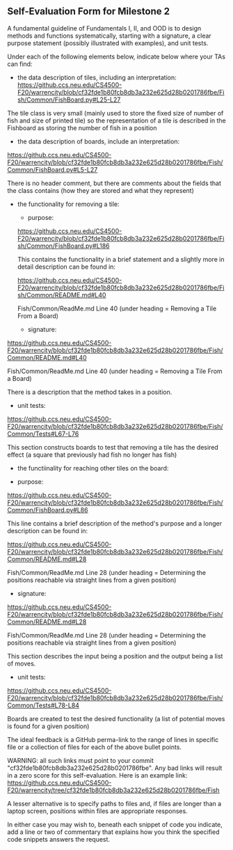## Self-Evaluation Form for Milestone 2

A fundamental guideline of Fundamentals I, II, and OOD is to design
methods and functions systematically, starting with a signature, a
clear purpose statement (possibly illustrated with examples), and
unit tests.

Under each of the following elements below, indicate below where your
TAs can find:

- the data description of tiles, including an interpretation:
https://github.ccs.neu.edu/CS4500-F20/warrencity/blob/cf32fde1b80fcb8db3a232e625d28b0201786fbe/Fish/Common/FishBoard.py#L25-L27

The tile class is very small (mainly used to store the fixed size of number of fish and size of printed tile) so the representation of a tile is described in the Fishboard as storing the number of fish in a position

- the data description of boards, include an interpretation:

https://github.ccs.neu.edu/CS4500-F20/warrencity/blob/cf32fde1b80fcb8db3a232e625d28b0201786fbe/Fish/Common/FishBoard.py#L5-L27

There is no header comment, but there are comments about the fields that the class contains (how they are stored and what they represent)

- the functionality for removing a tile:
  - purpose:
  
  https://github.ccs.neu.edu/CS4500-F20/warrencity/blob/cf32fde1b80fcb8db3a232e625d28b0201786fbe/Fish/Common/FishBoard.py#L186
  
  This contains the functionality in a brief statement and a slightly more in detail description can be found in: 
  
   https://github.ccs.neu.edu/CS4500-F20/warrencity/blob/cf32fde1b80fcb8db3a232e625d28b0201786fbe/Fish/Common/README.md#L40
   
  Fish/Common/ReadMe.md Line 40 (under heading = Removing a Tile From a Board)
  
  - signature:
  
 https://github.ccs.neu.edu/CS4500-F20/warrencity/blob/cf32fde1b80fcb8db3a232e625d28b0201786fbe/Fish/Common/README.md#L40
 
  Fish/Common/ReadMe.md Line 40 (under heading = Removing a Tile From a Board)
  
There is a description that the method takes in a position.

  - unit tests:
  
https://github.ccs.neu.edu/CS4500-F20/warrencity/blob/cf32fde1b80fcb8db3a232e625d28b0201786fbe/Fish/Common/Tests#L67-L76

This section constructs boards to test that removing a tile has the desired effect (a square that previously had fish no longer has fish)

- the functiinality for reaching other tiles on the board:

- purpose:

https://github.ccs.neu.edu/CS4500-F20/warrencity/blob/cf32fde1b80fcb8db3a232e625d28b0201786fbe/Fish/Common/FishBoard.py#L86

This line contains a brief description of the method's purpose and a longer description can be found in: 

https://github.ccs.neu.edu/CS4500-F20/warrencity/blob/cf32fde1b80fcb8db3a232e625d28b0201786fbe/Fish/Common/README.md#L28

Fish/Common/ReadMe.md Line 28 (under heading = Determining the positions reachable via straight lines from a given position)

- signature:

https://github.ccs.neu.edu/CS4500-F20/warrencity/blob/cf32fde1b80fcb8db3a232e625d28b0201786fbe/Fish/Common/README.md#L28

Fish/Common/ReadMe.md Line 28 (under heading = Determining the positions reachable via straight lines from a given position)

This section describes the input being a position and the output being a list of moves.

- unit tests:

https://github.ccs.neu.edu/CS4500-F20/warrencity/blob/cf32fde1b80fcb8db3a232e625d28b0201786fbe/Fish/Common/Tests#L78-L84

Boards are created to test the desired functionality (a list of potential moves is found for a given position)


The ideal feedback is a GitHub perma-link to the range of lines in specific
file or a collection of files for each of the above bullet points.

  WARNING: all such links must point to your commit "cf32fde1b80fcb8db3a232e625d28b0201786fbe".
  Any bad links will result in a zero score for this self-evaluation.
  Here is an example link:
    <https://github.ccs.neu.edu/CS4500-F20/warrencity/tree/cf32fde1b80fcb8db3a232e625d28b0201786fbe/Fish>

A lesser alternative is to specify paths to files and, if files are
longer than a laptop screen, positions within files are appropriate
responses.

In either case you may wish to, beneath each snippet of code you
indicate, add a line or two of commentary that explains how you think
the specified code snippets answers the request.
